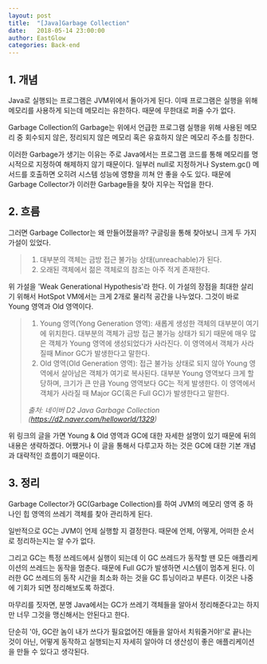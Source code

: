 ```yaml
---
layout: post
title:  "[Java]Garbage Collection"
date:   2018-05-14 23:00:00
author: EastGlow
categories: Back-end
---
```


## 1. 개념

Java로 실행되는 프로그램은 JVM위에서 돌아가게 된다. 이때 프로그램은 실행을 위해 메모리를 사용하게 되는데 메모리는 유한하다. 때문에 무한대로 퍼줄 수가 없다.

Garbage Collection의 Garbage는 위에서 언급한 프로그램 실행을 위해 사용된 메모리 중 회수되지 않은, 정리되지 않은 메모리 혹은 유효하지 않은 메모리 주소를 칭한다.

이러한 Garbage가 생기는 이유는 주로 Java에서는 프로그램 코드를 통해 메모리를 명시적으로 지정하여 해제하지 않기 때문이다. 일부러 null로 지정하거나 System.gc() 메서드를 호출하면 오히려 시스템 성능에 영향을 끼쳐 안 좋을 수도 있다. 때문에 Garbage Collector가 이러한 Garbage들을 찾아 지우는 작업을 한다.

## 2. 흐름

그러면 Garbage Collector는 왜 만들어졌을까? 구글링을 통해 찾아보니 크게 두 가지 가설이 있었다.

> 1) 대부분의 객체는 금방 접근 불가능 상태(unreachable)가 된다.
> 2) 오래된 객체에서 젊은 객체로의 참조는 아주 적게 존재한다.

위 가설을 'Weak Generational Hypothesis'라 한다. 이 가설의 장점을 최대한 살리기 위해서 HotSpot VM에서는 크게 2개로 물리적 공간을 나누었다. 그것이 바로 Young 영역과 Old 영역이다.

> 1) Young 영역(Yong Generation 영역): 새롭게 생성한 객체의 대부분이 여기에 위치한다. 대부분의 객체가 금방 접근 불가능 상태가 되기 때문에 매우 많은 객체가 Young 영역에 생성되었다가 사라진다. 이 영역에서 객체가 사라질때 Minor GC가 발생한다고 말한다.  
> 2) Old 영역(Old Generation 영역): 접근 불가능 상태로 되지 않아 Young 영역에서 살아남은 객체가 여기로 복사된다. 대부분 Young 영역보다 크게 할당하며, 크기가 큰 만큼 Young 영역보다 GC는 적게 발생한다. 이 영역에서 객체가 사라질 때 Major GC(혹은 Full GC)가 발생한다고 말한다.  
> 
> *출처: 네이버 D2 Java Garbage Collection (https://d2.naver.com/helloworld/1329)*

위 링크의 글을 가면 Young & Old 영역과 GC에 대한 자세한 설명이 있기 때문에 뒤의 내용은 생략하겠다. 어쨌거나 이 글을 통해서 다루고자 하는 것은 GC에 대한 기본 개념과 대략적인 흐름이기 때문이다.


## 3. 정리

Garbage Collector가 GC(Garbage Collection)를 하여 JVM의 메모리 영역 중 하나인 힙 영역의 쓰레기 객체를 찾아 관리하게 된다.

일반적으로 GC는 JVM이 언제 실행할 지 결정한다. 때문에 언제, 어떻게, 어떠한 순서로 정리하는지는 알 수가 없다.

그리고 GC는 특정 쓰레드에서 실행이 되는데 이 GC 쓰레드가 동작할 땐 모든 애플리케이션의 쓰레드는 동작을 멈춘다. 때문에 Full GC가 발생하면 시스템이 멈추게 된다. 이러한 GC 쓰레드의 동작 시간을 최소화 하는 것을 GC 튜닝이라고 부른다. 이것은 나중에 기회가 되면 정리해보도록 하겠다.

마무리를 짓자면, 분명 Java에서는 GC가 쓰레기 객체들을 알아서 정리해준다고는 하지만 너무 그것을 맹신해서는 안된다고 한다.

단순히 '아, GC란 놈이 내가 쓰다가 필요없어진 애들을 알아서 치워줄거야!'로 끝나는 것이 아닌, 어떻게 동작하고 실행되는지 자세히 알아야 더 생산성이 좋은 애플리케이션을 만들 수 있다고 생각된다. 
